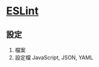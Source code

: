 # [ESLint](https://eslint.org/docs/user-guide/configuring)

## 設定

1. 檔案
2. 設定檔 JavaScript, JSON, YAML
